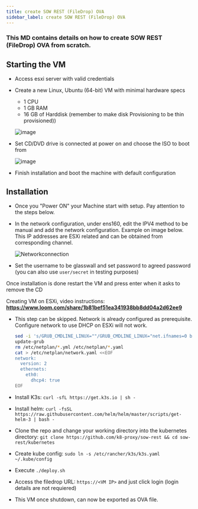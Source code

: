 ```yaml
---
title: create SOW REST (FileDrop) OVA
sidebar_label: create SOW REST (FileDrop) OVA
---
```

### This MD contains details on how to create SOW REST (FileDrop) OVA from scratch.

## Starting the VM

* Access esxi server with valid credentials

* Create a new Linux, Ubuntu (64-bit) VM with minimal hardware specs
    * 1 CPU
    * 1 GB RAM
    * 16 GB of Harddisk (remember to make disk Provisioning to be thin provisioned)) 

  ![image](https://user-images.githubusercontent.com/58347752/100459771-b0a60a80-30ce-11eb-959e-018d88a8cf2b.png)

* Set CD/DVD drive is connected at power on and choose the ISO to boot from

  ![image](https://user-images.githubusercontent.com/58347752/100460151-66715900-30cf-11eb-914e-2f802acb5052.png)

* Finish installation and boot the machine with default configuration

## Installation 

* Once you "Power ON" your Machine start with setup. Pay attention to the steps below. 

* In the network configuration, under ens160, edit the IPV4 method to be manual and add the network configuration. Example on image below. This IP addresses are ESXi related and can be obtained from corresponding channel.

  ![Networkconnection](https://user-images.githubusercontent.com/70108899/100768735-82d90280-33fb-11eb-8e1d-f60164fad167.PNG)

* Set the username to be glasswall and set password to agreed password (you can also use `user/secret` in testing purposes)

Once installation is done restart the VM and press enter when it asks to remove the CD

Creating VM on ESXi, video instructions: **https://www.loom.com/share/1b81bef51ea341938bb8dd04a2d62ee9**

- This step can be skipped. Network is already configured as prerequisite. Configure network to use DHCP on ESXi will not work. 
  
  ```bash
  sed -i 's/GRUB_CMDLINE_LINUX=""/GRUB_CMDLINE_LINUX="net.ifnames=0 biosdevname=0"/g' /etc/default/grub
  update-grub
  rm /etc/netplan/*.yml /etc/netplan/*.yaml
  cat > /etc/netplan/network.yaml <<EOF
  network:
    version: 2
    ethernets:
      eth0:
        dhcp4: true
  EOF
  ```

- Install K3s: `curl -sfL https://get.k3s.io | sh -`

- Install helm: `curl -fsSL https://raw.githubusercontent.com/helm/helm/master/scripts/get-helm-3 | bash -`

- Clone the repo and change your working directory into the kubernetes directory: `git clone https://github.com/k8-proxy/sow-rest && cd sow-rest/kubernetes`

- Create kube config: `sudo ln -s /etc/rancher/k3s/k3s.yaml ~/.kube/config`

- Execute `./deploy.sh`

- Access the filedrop URL: `https://<VM IP>` and just click login (login details are not requiered)

- This VM once shutdown, can now be exported as OVA file.